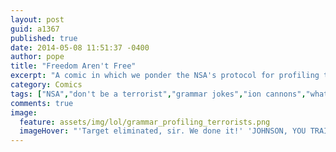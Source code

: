 ```yaml
---
layout: post
guid: a1367
published: true
date: 2014-05-08 11:51:37 -0400
author: pope
title: "Freedom Aren't Free"
excerpt: "A comic in which we ponder the NSA's protocol for profiling those that they deem necessary of targeted surveillance, and hope desperately not to end up on any special lists. Ah, who are we kidding. This whole site is just begging to be entered into evidence someday."
category: Comics
tags: ["NSA","don't be a terrorist","grammar jokes","ion cannons","what if we fucked up the 'whom' thing there","boy that'd be embarrassing","ponderings","racist","we don't understand what prism actually is","wake up sheeple","we're basically on the same level as snowden at this point"]
comments: true 
image:
  feature: assets/img/lol/grammar_profiling_terrorists.png
  imageHover: "'Target eliminated, sir. We done it!' 'JOHNSON, YOU TRAITOROUS BASTARD. ...TARGET OUR LOCATION.'"
---
```


